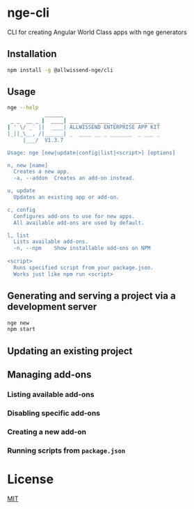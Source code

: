 # nge-cli
CLI for creating Angular World Class apps with nge generators

## Installation

```sh
npm install -g @allwissend-nge/cli
```

## Usage
```sh
nge --help
            ______ 
 _ _  __ _ |  ____| ___ ____ ____ _  _ ____ ___ _
| ' \/ _` ||  ____| ALLWISSEND ENTERPRISE APP KIT
|_||_\__, /|______| _  ____ __ _ _______  _ ___ _
     |___/  V1.3.7

Usage: nge [new|update|config|list|<script>] [options]

n, new [name]
  Creates a new app.
  -a, --addon  Creates an add-on instead.

u, update
  Updates an existing app or add-on.

c, config
  Configures add-ons to use for new apps.
  All available add-ons are used by default.

l, list
  Lists available add-ons.
  -n, --npm    Show installable add-ons on NPM
  
<script>
  Runs specified script from your package.json.
  Works just like npm run <script>
```

## Generating and serving a project via a development server

```sh
nge new
npm start
```

## Updating an existing project

## Managing add-ons

### Listing available add-ons

### Disabling specific add-ons

### Creating a new add-on

### Running scripts from `package.json`

# License

[MIT](LICENSE)
